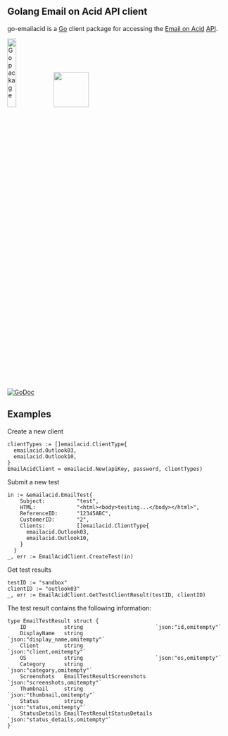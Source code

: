 Golang Email on Acid API client
------------------------
go-emailacid is a [Go](http://golang.org/) client package for accessing the [Email on Acid](https://www.emailonacid.com) [API](https://api.emailonacid.com/docs/latest/overview).

<a href="http://golang.org"><img alt="Go package" src="https://golang.org/doc/gopher/appenginegophercolor.jpg" width="20%" /></a>
<a href="http://trello.com"><img src="https://www.emailonacid.com/images/logos/white-splat.png" style="height: 80px; margin-bottom: 2em;"></a>

[![GoDoc](https://godoc.org/github.com/pressly/go-emailacid?status.png)](https://godoc.org/github.com/pressly/go-emailacid)


## Examples

Create a new client

```golang
clientTypes := []emailacid.ClientType{
  emailacid.Outlook03,
  emailacid.Outlook10,
}
EmailAcidClient = emailacid.New(apiKey, password, clientTypes)
```

Submit a new test

```golang
in := &emailacid.EmailTest{
    Subject:          "test",
    HTML:             "<html><body>testing...</body></html>",
    ReferenceID:      "12345ABC",
    CustomerID:       "2",
    Clients:          []emailacid.ClientType{
      emailacid.Outlook03,
      emailacid.Outlook10,
    }
  }
_, err := EmailAcidClient.CreateTest(in)
```

Get test results

```golang
testID := "sandbox"
clientID := "outlook03"
_, err := EmailAcidClient.GetTestClientResult(testID, clientID)
```

The test result contains the following information:
```golang
type EmailTestResult struct {
	ID            string                       `json:"id,omitempty"`
	DisplayName   string                       `json:"display_name,omitempty"`
	Client        string                       `json:"client,omitempty"`
	OS            string                       `json:"os,omitempty"`
	Category      string                       `json:"category,omitempty"`
	Screenshots   EmailTestResultScreenshots   `json:"screenshots,omitempty"`
	Thumbnail     string                       `json:"thumbnail,omitempty"`
	Status        string                       `json:"status,omitempty"`
	StatusDetails EmailTestResultStatusDetails `json:"status_details,omitempty"`
}
```

